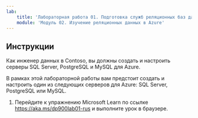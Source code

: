 ```yaml
---
lab:
    title: 'Лабораторная работа 01. Подготовка служб реляционных баз данных Azure'
    module: 'Модуль 02. Изучение реляционных данных в Azure'
---
```


## Инструкции
Как инженер данных в Contoso, вы должны создать и настроить серверы SQL Server, PostgreSQL и MySQL для Azure.

В рамках этой лабораторной работы вам предстоит создать и настроить один из следующих серверов для Azure: SQL Server, PostgreSQL или MySQL.

1.	Перейдите к упражнению Microsoft Learn по ссылке https://aka.ms/dp900lab01-rus и выполните урок в браузере. 
